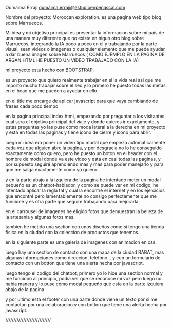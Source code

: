 Oumaima Erraji
oumaima.erraji@estudioenpenascal.com


Nombre del proyecto: Moroccan exploration.
es una pagina web tipo blog sobre Marruecos.

 Mi idea y mi objetivo principal es presentar la informacion sobre mi pais de una manera muy diferente que no existe en nigun otro blog sobre Marruecos, integrando la IA poco a poco en el y trabajando por la parte visual, sean videos o imagenes o cualquier elemento que me puede ayudar a dar buena imagen sobre Marruecos ( COMO EJEMPLO EN LA PAGINA DE ARGAN.HTML HE PUESTO UN VIDEO TRABAJADO CON LA IA)

mi proyecto esta hecho con BOOTSTRAP.

es un proyecto que quiero realmente trabajar en el la vida real asi que me importo mucho trabajar sobre el seo y lo primero he puesto todas las metas en el head que me pueden a ayudar en ello.

en el title me encarge de aplicar javascript para que vaya cambiando de frases cada poco tiempo


en la pagina principal index.html, empezando por preguntar a los visitantes cual sera el objetivo principal del viaje y donde quieres ir exactamente, y estas preguntas yo las puse como moda lateral a la derecha en mi proyecto y esta en todas las paginas y tiene icono de cierre y icono para abrir.

luego mi idea era poner un video tipo modal que empieza automaticamente cada vez que alguien abre la pagina, y por desgracia no lo he conseguido exactamente como quiero, pero he puesto un boton en el header con el nombre de modal donde va este video y esta en casi todas las paginas, y por supuesto seguiré aprendiendo mas y mas para poder manejarlo y para que me salga exactamente como yo quiero.

y en la parte abajo a la izquiera de la pagina he intentado meter un modal pequeño es un chatbot-hablador, y como se puede ver en mi codigo, he intentado aplicar la regla tal y cual la encontré el internet y en los ejercicios que encontré pero lamentablemente no consigo perfectamente que me funcioné y es otra parte que seguire trabajando para mejorarla.

en el carrousel de imagenes he eligido fotos que demuestran la belleza de la artesania y algunas fotos mas.

tambien he metido una section con unos diseños como si tengo una tienda fisica en la ciudad con la coleccion de productos que tenemos.

en la siguiente parte es una galeria de imagenes con animacion en css.

luego hay una section de contacto con una mapa de la ciudad RABAT, mas algunas informaciones como direccion, telefono... y con un formulario de contacto con un botton que tiene una alerta hecha por javascript.

luego tengo el codigo del chatbot, primero yo lo hice una section normal y me funciono al principio, podia ver que se reconoce mi voz pero luego no habia manera y lo puse como modal pequeño que esta en la parte izquiera abajo de la pagina.

y por ultimo esta el footer con una parte donde viene un texto por si me contactan por una colaboracion y con botton que tiene una alerta hecha por javascript.

////////////////////////////




